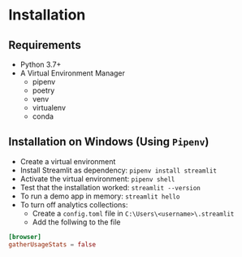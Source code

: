 # Installation

## Requirements

- Python 3.7+
- A Virtual Environment Manager
  - pipenv
  - poetry
  - venv
  - virtualenv
  - conda

## Installation on Windows (Using `Pipenv`)

- Create a virtual environment
- Install Streamlit as dependency: `pipenv install streamlit`
- Activate the virtual environment: `pipenv shell`
- Test that the installation worked: `streamlit --version`
- To run a demo app in memory: `streamlit hello`
- To turn off analytics collections:
  - Create a `config.toml` file in `C:\Users\<username>\.streamlit`
  - Add the follwing to the file

```toml
[browser]
gatherUsageStats = false
```